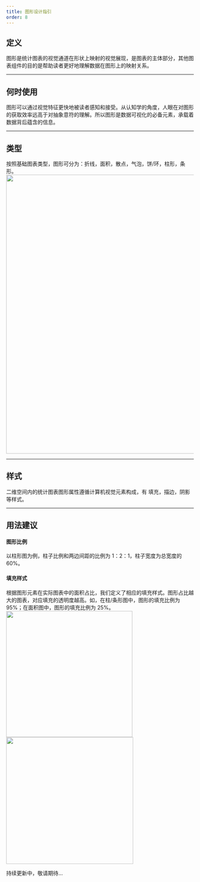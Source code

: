 ```yaml
---
title: 图形设计指引
order: 8
---
```


## 定义

图形是统计图表的视觉通道在形状上映射的视觉展现，是图表的主体部分，其他图表组件的目的是帮助读者更好地理解数据在图形上的映射关系。

---

## 何时使用

图形可以通过视觉特征更快地被读者感知和接受。从认知学的角度，人眼在对图形的获取效率远高于对抽象意符的理解。所以图形是数据可视化的必备元素，承载着数据背后蕴含的信息。

---

## 类型

按照基础图表类型，图形可分为：折线，面积，散点，气泡，饼/环，柱形，条形。<br /><img src='https://gw.alipayobjects.com/mdn/rms_f8c6a0/afts/img/A*RdOVQ5Sv3UIAAAAAAAAAAABkARQnAQ' width=750/>

---

## 样式

二维空间内的统计图表图形属性遵循计算机视觉元素构成，有 填充，描边，阴影等样式。

---

## 用法建议

#### 图形比例

以柱形图为例，柱子比例和两边间距的比例为 1：2：1，柱子宽度为总宽度的 60%。

#### 填充样式

根据图形元素在实际图表中的面积占比，我们定义了相应的填充样式。图形占比越大的图表，对应填充的透明度越高。如，在柱/条形图中，图形的填充比例为 95%；在面积图中，图形的填充比例为 25%。<img src='https://gw.alipayobjects.com/zos/basement_prod/8fda1e44-7562-445a-9539-87044e1d02ba.svg' width=339/><img src='https://gw.alipayobjects.com/zos/basement_prod/a86e85af-1893-4fe3-bc5c-74784ef7801a.svg' width=341/>

持续更新中，敬请期待…

